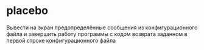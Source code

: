 # placebo
Вывести на экран предопределённые сообщения из конфигурационного файла и завершить работу программы с кодом возврата заданном в первой строке конфигурационного файла
